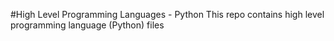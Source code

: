 #High Level Programming Languages - Python
This repo contains high level programming language (Python) files
